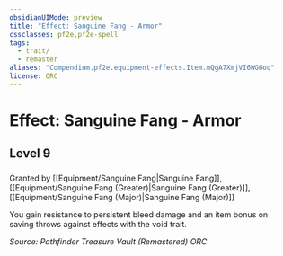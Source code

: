 ```yaml
---
obsidianUIMode: preview
title: "Effect: Sanguine Fang - Armor"
cssclasses: pf2e,pf2e-spell
tags:
  - trait/
  - remaster
aliases: "Compendium.pf2e.equipment-effects.Item.mQgA7XmjVI6WG6oq"
license: ORC
---
```

# Effect: Sanguine Fang - Armor
## Level 9
### 






Granted by [[Equipment/Sanguine Fang|Sanguine Fang]], [[Equipment/Sanguine Fang (Greater)|Sanguine Fang (Greater)]], [[Equipment/Sanguine Fang (Major)|Sanguine Fang (Major)]]

You gain resistance to persistent bleed damage and an item bonus on saving throws against effects with the void trait.

*Source: Pathfinder Treasure Vault (Remastered)*
*ORC*